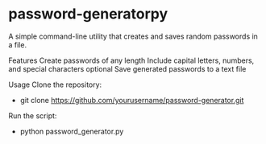 # password-generatorpy


A simple command-line utility that creates and saves random passwords in a file.

Features
Create passwords of any length
Include capital letters, numbers, and special characters optional
Save generated passwords to a text file




Usage
Clone the repository:

- git clone https://github.com/yourusername/password-generator.git

Run the script:

- python password_generator.py

